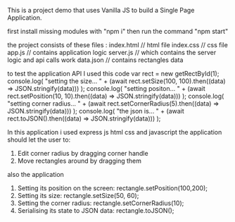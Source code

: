This is a project demo that uses Vanilla JS to build a Single Page Application.

first install missing modules with "npm i"
then run the command "npm start"

the project consists of these files :
index.html // html file
index.css // css file
app.js // contains application logic
server.js // which contains the server logic and api calls work
data.json // contains rectangles data

to test the application API I used this code
var rect = new getRectById(1);
console.log(
"setting the size... " +
(await rect.setSize(100, 100).then((data) => JSON.stringify(data)))
);
console.log(
"setting positon... " +
(await rect.setPosition(10, 10).then((data) => JSON.stringify(data)))
);
console.log(
"setting corner radius... " +
(await rect.setCornerRadius(5).then((data) => JSON.stringify(data)))
);
console.log(
"the json is... " +
(await rect.toJSON().then((data) => JSON.stringify(data)))
);

In this application i used express js html css and javascript
the application should let the user to:

1. Edit corner radius by dragging corner handle
2. Move rectangles around by dragging them

also the application

1. Setting its position on the screen: rectangle.setPosition(100,200);
2. Setting its size: rectangle.setSize(50, 60);
3. Setting the corner radius: rectangle.setCornerRadius(10);
4. Serialising its state to JSON data: rectangle.toJSON();
